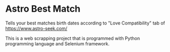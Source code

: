 # Astro Best Match
Tells your best matches birth dates according to "Love Compatibility" tab of https://www.astro-seek.com/

This is a web scrapping project that is programmed with Python programming language and Selenium framework.